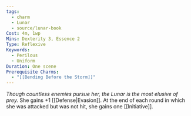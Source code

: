 ```yaml
---
tags:
  - charm
  - Lunar
  - source/lunar-book
Cost: 4m, 1wp
Mins: Dexterity 3, Essence 2
Type: Reflexive
Keywords:
  - Perilous
  - Uniform
Duration: One scene
Prerequisite Charms:
  - "[[Bending Before the Storm]]"
---
```

*Though countless enemies pursue her, the Lunar is the most elusive of prey.*
She gains +1 [[Defense|Evasion]]. At the end of each round in which she was attacked but was not hit, she gains one [[Initiative]].